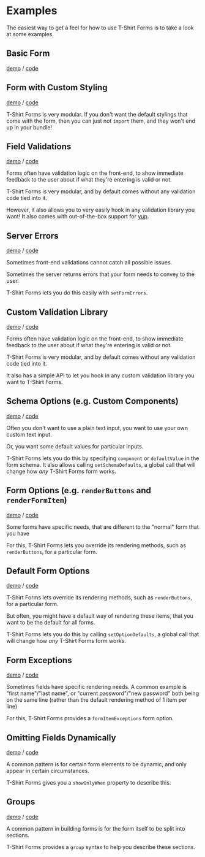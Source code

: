 # Examples

The easiest way to get a feel for how to use T-Shirt Forms is to take a look at some examples.

## Basic Form

[demo]() / [code](./basic)

## Form with Custom Styling

[demo]() / [code](./custom-styling)

T-Shirt Forms is very modular. If you don't want the default stylings that come with the form, then you can just not `import` them, and they won't end up in your bundle!

## Field Validations

[demo]() / [code](./validations)

Forms often have validation logic on the front-end, to show immediate feedback to the user about if what they're entering is valid or not.

T-Shirt Forms is very modular, and by default comes without any validation code tied into it.

However, it also allows you to very easily hook in any validation library you want! It also comes with out-of-the-box support for [yup](https://github.com/jquense/yup).

## Server Errors

[demo]() / [code](./sever-errors)

Sometimes front-end validations cannot catch all possible issues.

Sometimes the server returns errors that your form needs to convey to the user.

T-Shirt Forms lets you do this easily with `setFormErrors`.

## Custom Validation Library

[demo]() / [code](./custom-validation-library)

Forms often have validation logic on the front-end, to show immediate feedback to the user about if what they're entering is valid or not.

T-Shirt Forms is very modular, and by default comes without any validation code tied into it.

It also has a simple API to let you hook in any custom validation library you want to T-Shirt Forms.

## Schema Options (e.g. Custom Components)

[demo]() / [code](./default-schema-options)

Often you don't want to use a plain text input, you want to use your own custom text input.

Or, you want some default values for particular inputs.

T-Shirt Forms lets you do this by specifying `component` or `defaultValue` in the form schema. It also allows calling `setSchemaDefaults`, a global call that will change how _any_ T-Shirt Forms form works.

## Form Options (e.g. `renderButtons` and `renderFormItem`)

[demo]() / [code](./form-options)

Some forms have specific needs, that are different to the "normal" form that you have

For this, T-Shirt Forms lets you override its rendering methods, such as `renderButtons`, for a particular form.

## Default Form Options

[demo]() / [code](./default-form-options)

T-Shirt Forms lets override its rendering methods, such as `renderButtons`, for a particular form.

But often, you might have a default way of rendering these items, that you want to be the default for all forms.

T-Shirt Forms lets you do this by calling `setOptionDefaults`, a global call that will change how _any_ T-Shirt Forms form works.

## Form Exceptions

[demo]() / [code](./form-exceptions)

Sometimes fields have specific rendering needs. A common example is "first name"/"last name", or "current password"/"new password" both being on the same line (rather than the default rendering method of 1 item per line)

For this, T-Shirt Forms provides a `formItemExceptions` form option.

## Omitting Fields Dynamically

[demo]() / [code](./show-only-when)

A common pattern is for certain form elements to be dynamic, and only appear in certain circumstances.

T-Shirt Forms gives you a `showOnlyWhen` property to describe this.

## Groups

[demo]() / [code](./groups)

A common pattern in building forms is for the form itself to be split into sections.

T-Shirt Forms provides a `group` syntax to help you describe these sections.
